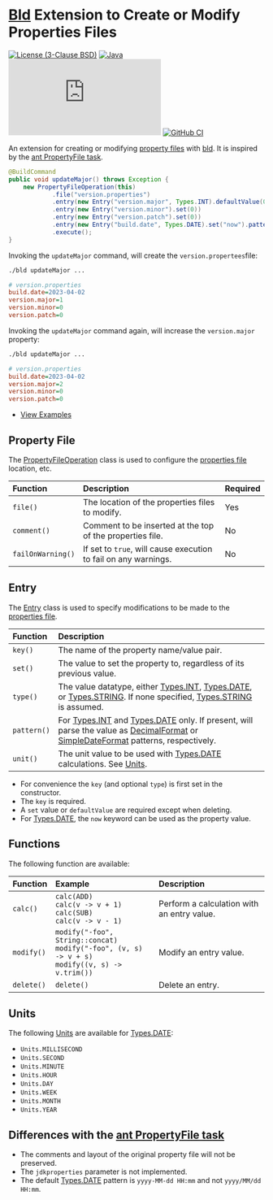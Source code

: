 # [Bld](https://github.com/rife2/rife2/wiki/What-Is-Bld) Extension to Create or Modify Properties Files

[![License (3-Clause BSD)](https://img.shields.io/badge/license-BSD%203--Clause-blue.svg?style=flat-square)](http://opensource.org/licenses/BSD-3-Clause)
[![Java](https://img.shields.io/badge/java-17%2B-blue)](https://www.oracle.com/java/technologies/javase/jdk17-archive-downloads.html)
[![Release](https://flat.badgen.net/maven/v/metadata-url/https:/repo.rife2.com/releases/com/uwyn/rife2/bld-property-file/maven-metadata.xml)](https://repo.rife2.com/#/releases/com/uwyn/rife2/bld-property-file)
[![GitHub CI](https://github.com/rife2/bld-property-file/actions/workflows/bld.yml/badge.svg)](https://github.com/rife2/bld-property-file/actions/workflows/bld.yml)

An extension for creating or modifying [property files](https://docs.oracle.com/javase/tutorial/essential/environment/properties.html) with [bld](https://github.com/rife2/rife2/wiki/What-Is-Bld). It is inspired by the [ant PropertyFile task](https://ant.apache.org/manual/Tasks/propertyfile.html).

```java
@BuildCommand
public void updateMajor() throws Exception {
    new PropertyFileOperation(this)
            .file("version.properties")
            .entry(new Entry("version.major", Types.INT).defaultValue(0).calc(ADD))
            .entry(new Entry("version.minor").set(0))
            .entry(new Entry("version.patch").set(0))
            .entry(new Entry("build.date", Types.DATE).set("now").pattern("yyyy-MM-dd"))
            .execute();
}
```
Invoking the `updateMajor` command, will create the `version.propertees`file:

```sh
./bld updateMajor ...
```

```ini
# version.properties
build.date=2023-04-02
version.major=1
version.minor=0
version.patch=0
```

Invoking the `updateMajor` command again, will increase the `version.major` property:

```sh
./bld updateMajor ...
```

```ini
# version.properties
build.date=2023-04-02
version.major=2
version.minor=0
version.patch=0
```

- [View Examples](https://github.com/rife2/bld-property-file/tree/master/examples)

## Property File

The [PropertyFileOperation](https://rife2.github.io/bld-property-file/rife/bld/extension/propertyfile/PropertyFileOperation.html) class is used to configure the [properties file](https://docs.oracle.com/javase/tutorial/essential/environment/properties.html) location, etc.

| Function          | Description                                                     | Required |
|:------------------|:----------------------------------------------------------------|:---------|
| `file()`          | The location of the properties files to modify.                 | Yes      |
| `comment()`       | Comment to be inserted at the top of the properties file.       | No       |       
| `failOnWarning()` | If set to `true`, will cause execution to fail on any warnings. | No       |

## Entry

The [Entry](https://rife2.github.io/bld-property-file/rife/bld/extension/propertyfile/Entry.html) class is used to specify modifications to be made to the [properties file](https://docs.oracle.com/javase/tutorial/essential/environment/properties.html).

| Function         | Description                                                                                                                                                                                                                                                                                                                                                                                                                                                                                            |
|:-----------------|:-------------------------------------------------------------------------------------------------------------------------------------------------------------------------------------------------------------------------------------------------------------------------------------------------------------------------------------------------------------------------------------------------------------------------------------------------------------------------------------------------------|
| `key()`          | The name of the property name/value pair.                                                                                                                                                                                                                                                                                                                                                                                                                                                              |                                                                                                                                                                                                                                                   
| `set()`          | The value to set the property to, regardless of its previous value.                                                                                                                                                                                                                                                                                                                                                                                                                                    |
| `type()`         | The value datatype, either [Types.INT](https://rife2.github.io/bld-property-file/rife/bld/extension/propertyfile/Entry.Types.html), [Types.DATE](https://rife2.github.io/bld-property-file/rife/bld/extension/propertyfile/Entry.Types.html), or [Types.STRING](https://rife2.github.io/bld-property-file/rife/bld/extension/propertyfile/Entry.Types.html). If none specified, [Types.STRING](https://rife2.github.io/bld-property-file/rife/bld/extension/propertyfile/Entry.Types.html) is assumed. |                                                                                                                                                                              
| `pattern()`      | For [Types.INT](https://rife2.github.io/bld-property-file/rife/bld/extension/propertyfile/Entry.Types.html) and [Types.DATE](https://rife2.github.io/bld-property-file/rife/bld/extension/propertyfile/Entry.Types.html) only. If present, will parse the value as [DecimalFormat](https://docs.oracle.com/javase/7/docs/api/java/text/DecimalFormat.html) or [SimpleDateFormat](https://docs.oracle.com/javase/6/docs/api/java/text/SimpleDateFormat.html) patterns, respectively.                    |
| `unit()`         | The unit value to be used with [Types.DATE](https://rife2.github.io/bld-property-file/rife/bld/extension/propertyfile/Entry.Types.html) calculations. See [Units](#units).                                                                                                                                                                                                                                                                                                                             |                                                                                                                                                                          

- For convenience the `key` (and optional `type`) is first set in the constructor.
- The `key` is required.
- A `set` value or `defaultValue` are required except when deleting.
-  For [Types.DATE](https://rife2.github.io/bld-property-file/rife/bld/extension/propertyfile/Entry.Types.html), the `now` keyword can be used as the property value.

## Functions

The following function are available:

| Function   | Example                                                                                                 | Description                                |
|:-----------|:--------------------------------------------------------------------------------------------------------|:-------------------------------------------|
| `calc()`   | `calc(ADD)`<br/>`calc(v -> v + 1)`<br/>`calc(SUB)`<br/>`calc(v -> v - 1)`                               | Perform a calculation with an entry value. |
| `modify()` | `modify("-foo", String::concat)`<br/>`modify("-foo", (v, s) -> v + s)`<br/>`modify((v, s) -> v.trim())` | Modify an entry value.                     |
| `delete()` | `delete()`                                                                                              | Delete an entry.                           |
## Units

The following [Units](https://rife2.github.io/bld-property-file/rife/bld/extension/propertyfile/Entry.Units.html) are available for [Types.DATE](https://rife2.github.io/bld-property-file/rife/bld/extension/propertyfile/Entry.Types.html):

* `Units.MILLISECOND`
* `Units.SECOND`
* `Units.MINUTE`
* `Units.HOUR`
* `Units.DAY`
* `Units.WEEK`
* `Units.MONTH`
* `Units.YEAR`

## Differences with the [ant PropertyFile task](https://ant.apache.org/manual/Tasks/propertyfile.html)

* The comments and layout of the original property file will not be preserved.
* The `jdkproperties` parameter is not implemented.
* The default [Types.DATE](https://rife2.github.io/bld-property-file/rife/bld/extension/propertyfile/Entry.Types.html) pattern is `yyyy-MM-dd HH:mm` and not `yyyy/MM/dd HH:mm`.